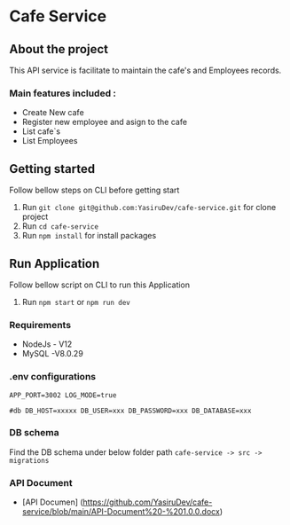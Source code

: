 # Cafe Service

## About the project

This API service is facilitate to maintain the cafe's and Employees records.

### Main features included :

- Create New cafe
- Register new employee and asign to the cafe
- List cafe`s
- List Employees

## Getting started

Follow bellow steps on CLI before getting start

1. Run `git clone git@github.com:YasiruDev/cafe-service.git` for clone project
2. Run `cd cafe-service`
3. Run `npm install` for install packages

## Run Application

Follow bellow script on CLI to run this Application

1. Run `npm start` or `npm run dev`

### Requirements

- NodeJs - V12
- MySQL -V8.0.29

### .env configurations

`APP_PORT=3002 LOG_MODE=true `

`#db DB_HOST=xxxxx DB_USER=xxx DB_PASSWORD=xxx DB_DATABASE=xxx `

### DB schema

Find the DB schema under below folder path
`cafe-service -> src -> migrations`

### API Document

- [API Documen] (https://github.com/YasiruDev/cafe-service/blob/main/API-Document%20-%201.0.0.docx)
